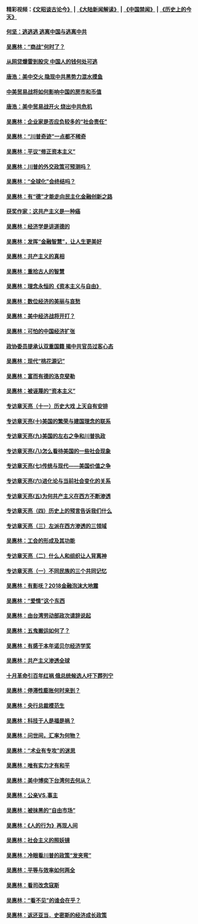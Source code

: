 #### 精彩视频：[《文昭谈古论今》](https://github.com/gfw-breaker/wenzhao/blob/master/README.md?t=11240034) | [《大陆新闻解读》](https://github.com/gfw-breaker/ntdtv-comedy/blob/master/README.md?t=11240034) | [《中国禁闻》](https://github.com/gfw-breaker/ntdtv-news/blob/master/README.md?t=11240034) | [《历史上的今天》](https://github.com/gfw-breaker/today-in-history/blob/master/README.md?t=11240034) 

#### [何坚：逃逃逃 逃离中国与逃离中共](../pages/nsc423/n10592891.md?t=11240034) 

#### [吴惠林：“商战”何时了？](../pages/nsc423/n10573558.md?t=11240034) 

#### [从网贷爆雷到股灾 中国人的钱何处可逃](../pages/nsc423/n10572800.md?t=11240034) 

#### [唐浩：美中交火 隐现中共黑势力混水摸鱼](../pages/nsc423/n10544040.md?t=11240034) 

#### [中美贸易战将如何影响中国的房市和币值](../pages/nsc423/n10543697.md?t=11240034) 

#### [唐浩：美中贸易战开火 烧出中共危机](../pages/nsc423/n10540126.md?t=11240034) 

#### [吴惠林：企业家是否应负较多的“社会责任”](../pages/nsc423/n10535022.md?t=11240034) 

#### [吴惠林：“川普奇迹”一点都不稀奇](../pages/nsc423/n10512808.md?t=11240034) 

#### [吴惠林：平议“修正资本主义”](../pages/nsc423/n10495724.md?t=11240034) 

#### [吴惠林：川普的外交政策可预测吗？](../pages/nsc423/n10462387.md?t=11240034) 

#### [吴惠林：“全球化”会终结吗？](../pages/nsc423/n10452838.md?t=11240034) 

#### [吴惠林：有“德”才能走向民主化金融创新之路](../pages/nsc423/n10432292.md?t=11240034) 

#### [获奖作家：这共产主义是一种癌](../pages/nsc423/n10431541.md?t=11240034) 

#### [吴惠林：经济学是讲道德的](../pages/nsc423/n10398014.md?t=11240034) 

#### [吴惠林：发挥“金融智慧”，让人生更美好](../pages/nsc423/n10375019.md?t=11240034) 

#### [吴惠林：共产主义的真相](../pages/nsc423/n10351394.md?t=11240034) 

#### [吴惠林：重拾古人的智慧](../pages/nsc423/n10337691.md?t=11240034) 

#### [吴惠林：理念永恒的《资本主义与自由》](../pages/nsc423/n10316274.md?t=11240034) 

#### [吴惠林：数位经济的美丽与哀愁](../pages/nsc423/n10292946.md?t=11240034) 

#### [吴惠林：美中经济战将开打？](../pages/nsc423/n10258825.md?t=11240034) 

#### [吴惠林：可怕的中国经济扩张](../pages/nsc423/n10219147.md?t=11240034) 

#### [政协委员提承认双重国籍 揭中共官员过客心态](../pages/nsc423/n10208809.md?t=11240034) 

#### [吴惠林：现代“桃花源记”](../pages/nsc423/n10185234.md?t=11240034) 

#### [吴惠林：富而有德的洛克斐勒](../pages/nsc423/n10142264.md?t=11240034) 

#### [吴惠林：被诬蔑的“资本主义”](../pages/nsc423/n10124816.md?t=11240034) 

#### [专访章天亮（十一）历史大戏 上天自有安排](../pages/nsc423/n10094905.md?t=11240034) 

#### [专访章天亮(十)美国的繁荣与建国理念的联系](../pages/nsc423/n10094899.md?t=11240034) 

#### [专访章天亮(九)美国的左右之争和川普执政](../pages/nsc423/n10094889.md?t=11240034) 

#### [专访章天亮(八)怎么看待美国的一些社会现象](../pages/nsc423/n10094857.md?t=11240034) 

#### [专访章天亮(七)传统与现代——美国价值之争](../pages/nsc423/n10093140.md?t=11240034) 

#### [专访章天亮(六)进化论与当前社会变化的关系](../pages/nsc423/n10092036.md?t=11240034) 

#### [专访章天亮(五)为何共产主义在西方不断渗透](../pages/nsc423/n10083620.md?t=11240034) 

#### [专访章天亮（四）历史上的预言告诉我们什么](../pages/nsc423/n10083606.md?t=11240034) 

#### [专访章天亮（三）左派在西方渗透的三领域](../pages/nsc423/n10081115.md?t=11240034) 

#### [吴惠林：工会的形成及其功能](../pages/nsc423/n10080633.md?t=11240034) 

#### [专访章天亮（二）什么人和组织让人背离神](../pages/nsc423/n10076637.md?t=11240034) 

#### [专访章天亮（一）不同民族的三个共同记忆](../pages/nsc423/n10074188.md?t=11240034) 

#### [吴惠林：有影呒？2018金融泡沫大地震](../pages/nsc423/n10040534.md?t=11240034) 

#### [吴惠林：“爱情”这个东西](../pages/nsc423/n10019423.md?t=11240034) 

#### [吴惠林：由台湾劳动部政次请辞说起](../pages/nsc423/n9979679.md?t=11240034) 

#### [吴惠林：五鬼搬运如何了？](../pages/nsc423/n9925338.md?t=11240034) 

#### [吴惠林：有感于本年诺贝尔经济学奖](../pages/nsc423/n9871883.md?t=11240034) 

#### [吴惠林：共产主义渗透全球](../pages/nsc423/n9812748.md?t=11240034) 

#### [十月革命引百年红祸 俄总统候选人吁下葬列宁](../pages/nsc423/n9810182.md?t=11240034) 

#### [吴惠林：停滞性膨胀何时来到？](../pages/nsc423/n9764136.md?t=11240034) 

#### [吴惠林：央行总裁模范生](../pages/nsc423/n9728134.md?t=11240034) 

#### [吴惠林：科技于人是福是祸？](../pages/nsc423/n9672982.md?t=11240034) 

#### [吴惠林：问世间，汇率为何物？](../pages/nsc423/n9621788.md?t=11240034) 

#### [吴惠林：“术业有专攻”的迷思](../pages/nsc423/n9580363.md?t=11240034) 

#### [吴惠林：唯有实力才有和平](../pages/nsc423/n9529599.md?t=11240034) 

#### [吴惠林：美中博奕下台湾何去何从？](../pages/nsc423/n9483598.md?t=11240034) 

#### [吴惠林：公亲VS.事主](../pages/nsc423/n9425637.md?t=11240034) 

#### [吴惠林：被抹黑的“自由市场”](../pages/nsc423/n9351545.md?t=11240034) 

#### [吴惠林：《人的行为》再现人间](../pages/nsc423/n9296339.md?t=11240034) 

#### [吴惠林：社会主义的照妖镜](../pages/nsc423/n9243460.md?t=11240034) 

#### [吴惠林：冷眼看川普的政策“发夹弯”](../pages/nsc423/n9120684.md?t=11240034) 

#### [吴惠林：平等与效率如何两全](../pages/nsc423/n9075430.md?t=11240034) 

#### [吴惠林：看司改念寇斯](../pages/nsc423/n9024915.md?t=11240034) 

#### [吴惠林：“看不见”的谁会在乎？](../pages/nsc423/n8977488.md?t=11240034) 

#### [吴惠林：返还亚当．史密斯的经济成长政策](../pages/nsc423/n8931896.md?t=11240034) 

